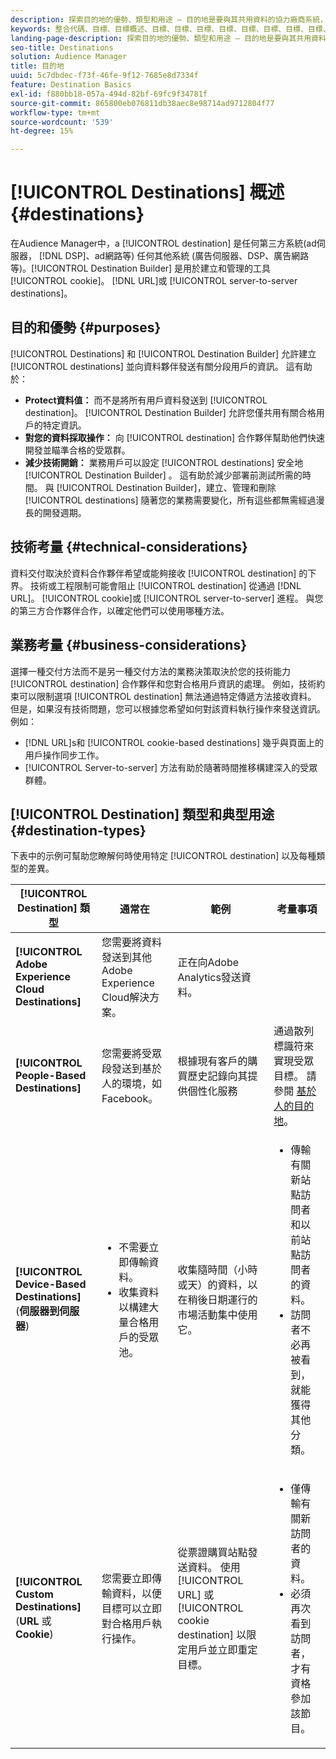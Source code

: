 ```yaml
---
description: 探索目的地的優勢、類型和用途 – 目的地是要與其共用資料的協力廠商系統，例如廣告伺服器或 DSP。使用 Destination Builder 來建立和管理 Cookie、URL 或伺服器對伺服器目的地。
keywords: 整合代碼、目標、目標概述、目標、目標、目標、目標、目標、目標、目標、目標、目標、目標、目標、目標、目標、目標、目標、目標、目標、目標
landing-page-description: 探索目的地的優勢、類型和用途 – 目的地是要與其共用資料的協力廠商系統，例如廣告伺服器或 DSP。使用 Destination Builder 來建立和管理 Cookie、URL 或伺服器對伺服器目的地。
seo-title: Destinations
solution: Audience Manager
title: 目的地
uuid: 5c7dbdec-f73f-46fe-9f12-7685e8d7334f
feature: Destination Basics
exl-id: f880bb18-057a-494d-82bf-69fc9f34781f
source-git-commit: 865800eb076811db38aec8e98714ad9712804f77
workflow-type: tm+mt
source-wordcount: '539'
ht-degree: 15%

---
```


# [!UICONTROL Destinations] 概述 {#destinations}

在Audience Manager中，a [!UICONTROL destination] 是任何第三方系統(ad伺服器， [!DNL DSP]、ad網路等) 任何其他系統 (廣告伺服器、DSP、廣告網路等)。[!UICONTROL Destination Builder] 是用於建立和管理的工具 [!UICONTROL cookie]。 [!DNL URL]或 [!UICONTROL server-to-server destinations]。

## 目的和優勢 {#purposes}

<!-- c_destinations.xml -->

[!UICONTROL Destinations] 和 [!UICONTROL Destination Builder] 允許建立 [!UICONTROL destinations] 並向資料夥伴發送有關分段用戶的資訊。 這有助於：

* **Protect資料值：** 而不是將所有用戶資料發送到 [!UICONTROL destination]。 [!UICONTROL Destination Builder] 允許您僅共用有關合格用戶的特定資訊。
* **對您的資料採取操作：** 向 [!UICONTROL destination] 合作夥伴幫助他們快速開發並瞄準合格的受眾群。
* **減少技術開銷：** 業務用戶可以設定 [!UICONTROL destinations] 安全地 [!UICONTROL Destination Builder] 。 這有助於減少部署前測試所需的時間。 與 [!UICONTROL Destination Builder]，建立、管理和刪除 [!UICONTROL destinations] 隨著您的業務需要變化，所有這些都無需經過漫長的開發週期。

## 技術考量 {#technical-considerations}

<!-- destination-delivery-methods.xml -->

資料交付取決於資料合作夥伴希望或能夠接收 [!UICONTROL destination] 的下界。 技術或工程限制可能會阻止 [!UICONTROL destination] 從通過 [!DNL URL]。 [!UICONTROL cookie]或 [!UICONTROL server-to-server] 進程。 與您的第三方合作夥伴合作，以確定他們可以使用哪種方法。

## 業務考量 {#business-considerations}

選擇一種交付方法而不是另一種交付方法的業務決策取決於您的技術能力 [!UICONTROL destination] 合作夥伴和您對合格用戶資訊的處理。 例如，技術約束可以限制選項 [!UICONTROL destination] 無法通過特定傳遞方法接收資料。 但是，如果沒有技術問題，您可以根據您希望如何對該資料執行操作來發送資訊。 例如：

* [!DNL URL]s和 [!UICONTROL cookie-based destinations] 幾乎與頁面上的用戶操作同步工作。
* [!UICONTROL Server-to-server] 方法有助於隨著時間推移構建深入的受眾群體。

## [!UICONTROL Destination] 類型和典型用途 {#destination-types}

下表中的示例可幫助您瞭解何時使用特定 [!UICONTROL destination] 以及每種類型的差異。

| [!UICONTROL Destination] 類型 | 通常在 | 範例 | 考量事項 |
|--- |--- |--- |--- |
| **[!UICONTROL Adobe Experience Cloud Destinations]** | 您需要將資料發送到其他Adobe Experience Cloud解決方案。 | 正在向Adobe Analytics發送資料。 |  |
| **[!UICONTROL People-Based Destinations]** | 您需要將受眾段發送到基於人的環境，如Facebook。 | 根據現有客戶的購買歷史記錄向其提供個性化服務 | 通過散列標識符來實現受眾目標。 請參閱 [基於人的目的地](people-based-destinations-overview.md)。 |
| **[!UICONTROL Device-Based Destinations]** (**伺服器到伺服器**) | <ul><li>不需要立即傳輸資料。</li><li>收集資料以構建大量合格用戶的受眾池。</li></ul> | 收集隨時間（小時或天）的資料，以在稍後日期運行的市場活動集中使用它。 | <ul><li>傳輸有關新站點訪問者和以前站點訪問者的資料。 </li><li>訪問者不必再被看到，就能獲得其他分類。</li></ul> |
| **[!UICONTROL Custom Destinations]** (**URL** 或 **Cookie**) | 您需要立即傳輸資料，以便目標可以立即對合格用戶執行操作。 | 從票證購買站點發送資料。 使用 [!UICONTROL URL] 或 [!UICONTROL cookie destination] 以限定用戶並立即重定目標。 | <ul><li>僅傳輸有關新訪問者的資料。 </li><li>必須再次看到訪問者，才有資格參加該節目。</li></ul> |
